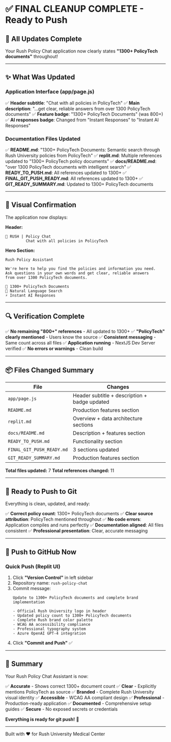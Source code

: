 # ✅ FINAL CLEANUP COMPLETE - Ready to Push

## 🎯 All Updates Complete

Your Rush Policy Chat application now clearly states **"1300+ PolicyTech documents"** throughout!

---

## ✨ What Was Updated

### Application Interface (app/page.js)
✅ **Header subtitle**: "Chat with all policies in PolicyTech"
✅ **Main description**: "...get clear, reliable answers from over 1300 PolicyTech documents"
✅ **Feature badge**: "1300+ PolicyTech Documents" (was 800+)
✅ **AI responses badge**: Changed from "Instant Responses" to "Instant AI Responses"

### Documentation Files Updated
✅ **README.md**: "1300+ PolicyTech Documents: Semantic search through Rush University policies from PolicyTech"
✅ **replit.md**: Multiple references updated to "1300+ PolicyTech policy documents"
✅ **docs/README.md**: "over 1300 PolicyTech documents with intelligent search"
✅ **READY_TO_PUSH.md**: All references updated to 1300+
✅ **FINAL_GIT_PUSH_READY.md**: All references updated to 1300+
✅ **GIT_READY_SUMMARY.md**: Updated to 1300+ PolicyTech documents

---

## 📸 Visual Confirmation

The application now displays:

**Header:**
```
🌿 RUSH | Policy Chat
         Chat with all policies in PolicyTech
```

**Hero Section:**
```
Rush Policy Assistant

We're here to help you find the policies and information you need. 
Ask questions in your own words and get clear, reliable answers 
from over 1300 PolicyTech documents.

📄 1300+ PolicyTech Documents
💬 Natural Language Search  
⚡ Instant AI Responses
```

---

## 🔍 Verification Complete

✅ **No remaining "800+" references** - All updated to 1300+
✅ **"PolicyTech" clearly mentioned** - Users know the source
✅ **Consistent messaging** - Same count across all files
✅ **Application running** - NextJS Dev Server verified
✅ **No errors or warnings** - Clean build

---

## 📦 Files Changed Summary

| File | Changes |
|------|---------|
| `app/page.js` | Header subtitle + description + badge updated |
| `README.md` | Production features section |
| `replit.md` | Overview + data architecture sections |
| `docs/README.md` | Description + features section |
| `READY_TO_PUSH.md` | Functionality section |
| `FINAL_GIT_PUSH_READY.md` | 3 sections updated |
| `GIT_READY_SUMMARY.md` | Production features section |

**Total files updated:** 7
**Total references changed:** 11

---

## 🚀 Ready to Push to Git

Everything is clean, updated, and ready:

✅ **Correct policy count**: 1300+ PolicyTech documents
✅ **Clear source attribution**: PolicyTech mentioned throughout
✅ **No code errors**: Application compiles and runs perfectly
✅ **Documentation aligned**: All files consistent
✅ **Professional presentation**: Clear, accurate messaging

---

## 📝 Push to GitHub Now

### Quick Push (Replit UI)
1. Click **"Version Control"** in left sidebar
2. Repository name: `rush-policy-chat`
3. Commit message:
   ```
   Update to 1300+ PolicyTech documents and complete brand implementation
   
   - Official Rush University logo in header
   - Updated policy count to 1300+ PolicyTech documents
   - Complete Rush brand color palette
   - WCAG AA accessibility compliance
   - Professional typography system
   - Azure OpenAI GPT-4 integration
   ```
4. Click **"Commit and Push"** ✅

---

## 🎉 Summary

Your Rush Policy Chat Assistant is now:

✅ **Accurate** - Shows correct 1300+ document count
✅ **Clear** - Explicitly mentions PolicyTech as source
✅ **Branded** - Complete Rush University visual identity
✅ **Accessible** - WCAG AA compliant design
✅ **Professional** - Production-ready application
✅ **Documented** - Comprehensive setup guides
✅ **Secure** - No exposed secrets or credentials

**Everything is ready for git push!** 🚀

---

Built with ❤️ for Rush University Medical Center
